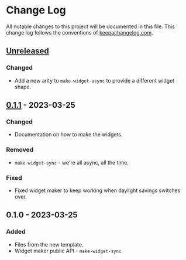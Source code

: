 # Change Log
All notable changes to this project will be documented in this file. This change log follows the conventions of [keepachangelog.com](http://keepachangelog.com/).

## [Unreleased]
### Changed
- Add a new arity to `make-widget-async` to provide a different widget shape.

## [0.1.1] - 2023-03-25
### Changed
- Documentation on how to make the widgets.

### Removed
- `make-widget-sync` - we're all async, all the time.

### Fixed
- Fixed widget maker to keep working when daylight savings switches over.

## 0.1.0 - 2023-03-25
### Added
- Files from the new template.
- Widget maker public API - `make-widget-sync`.

[Unreleased]: https://github.com/your-name/datomic-queue/compare/0.1.1...HEAD
[0.1.1]: https://github.com/your-name/datomic-queue/compare/0.1.0...0.1.1
